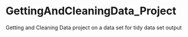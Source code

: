 # GettingAndCleaningData_Project
Getting and Cleaning Data project on a data set for tidy data set output
